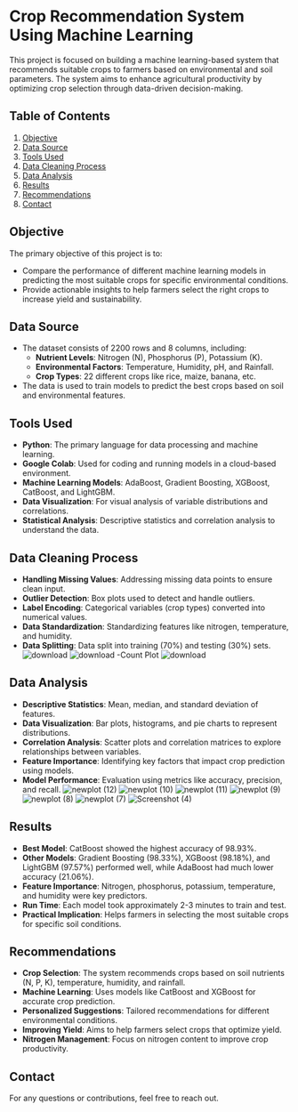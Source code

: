 
# Crop Recommendation System Using Machine Learning

This project is focused on building a machine learning-based system that recommends suitable crops to farmers based on environmental and soil parameters. The system aims to enhance agricultural productivity by optimizing crop selection through data-driven decision-making.

## Table of Contents
1. [Objective](#objective)
2. [Data Source](#data-source)
3. [Tools Used](#tools-used)
4. [Data Cleaning Process](#data-cleaning-process)
5. [Data Analysis](#data-analysis)
6. [Results](#results)
7. [Recommendations](#recommendations)
8. [Contact](#contact)

## Objective
The primary objective of this project is to:
- Compare the performance of different machine learning models in predicting the most suitable crops for specific environmental conditions.
- Provide actionable insights to help farmers select the right crops to increase yield and sustainability.

## Data Source
- The dataset consists of 2200 rows and 8 columns, including:
  - **Nutrient Levels**: Nitrogen (N), Phosphorus (P), Potassium (K).
  - **Environmental Factors**: Temperature, Humidity, pH, and Rainfall.
  - **Crop Types**: 22 different crops like rice, maize, banana, etc.
- The data is used to train models to predict the best crops based on soil and environmental features.

## Tools Used
- **Python**: The primary language for data processing and machine learning.
- **Google Colab**: Used for coding and running models in a cloud-based environment.
- **Machine Learning Models**: AdaBoost, Gradient Boosting, XGBoost, CatBoost, and LightGBM.
- **Data Visualization**: For visual analysis of variable distributions and correlations.
- **Statistical Analysis**: Descriptive statistics and correlation analysis to understand the data.

## Data Cleaning Process
- **Handling Missing Values**: Addressing missing data points to ensure clean input.
- **Outlier Detection**: Box plots used to detect and handle outliers.
- **Label Encoding**: Categorical variables (crop types) converted into numerical values.
- **Data Standardization**: Standardizing features like nitrogen, temperature, and humidity.
- **Data Splitting**: Data split into training (70%) and testing (30%) sets.
![download](https://github.com/user-attachments/assets/d0f43209-c0ba-48f9-a498-c82123398fd8)
![download](https://github.com/user-attachments/assets/e5befe73-8cbd-429d-97b5-787fb15903b5)
  -Count Plot
![download](https://github.com/user-attachments/assets/ba9e94f9-2f57-45f2-a708-a86fa4b102f5)


## Data Analysis
- **Descriptive Statistics**: Mean, median, and standard deviation of features.
- **Data Visualization**: Bar plots, histograms, and pie charts to represent distributions.
- **Correlation Analysis**: Scatter plots and correlation matrices to explore relationships between variables.
- **Feature Importance**: Identifying key factors that impact crop prediction using models.
- **Model Performance**: Evaluation using metrics like accuracy, precision, and recall.
![newplot (12)](https://github.com/user-attachments/assets/83ef6aab-7b92-4c25-857c-77cfd5692156)
![newplot (10)](https://github.com/user-attachments/assets/1361c1af-f2b5-4c56-a289-f81a62b2c030)
![newplot (11)](https://github.com/user-attachments/assets/61b21c5b-318b-47aa-bcae-bae0e6dca2c4)
![newplot (9)](https://github.com/user-attachments/assets/6d45e592-c880-4606-b27e-18dd1e88fb6e)
![newplot (8)](https://github.com/user-attachments/assets/95435b2d-499f-48ff-b34d-e36b57ef3a34)
![newplot (7)](https://github.com/user-attachments/assets/da80a206-93d8-4b44-bccf-7611ca527188)
![Screenshot (4)](https://github.com/user-attachments/assets/4857a2cf-d94a-4d2e-933d-0ee00eb9e2e7)

## Results
- **Best Model**: CatBoost showed the highest accuracy of 98.93%.
- **Other Models**: Gradient Boosting (98.33%), XGBoost (98.18%), and LightGBM (97.57%) performed well, while AdaBoost had much lower accuracy (21.06%).
- **Feature Importance**: Nitrogen, phosphorus, potassium, temperature, and humidity were key predictors.
- **Run Time**: Each model took approximately 2-3 minutes to train and test.
- **Practical Implication**: Helps farmers in selecting the most suitable crops for specific soil conditions.

## Recommendations
- **Crop Selection**: The system recommends crops based on soil nutrients (N, P, K), temperature, humidity, and rainfall.
- **Machine Learning**: Uses models like CatBoost and XGBoost for accurate crop prediction.
- **Personalized Suggestions**: Tailored recommendations for different environmental conditions.
- **Improving Yield**: Aims to help farmers select crops that optimize yield.
- **Nitrogen Management**: Focus on nitrogen content to improve crop productivity.


## Contact
For any questions or contributions, feel free to reach out.
